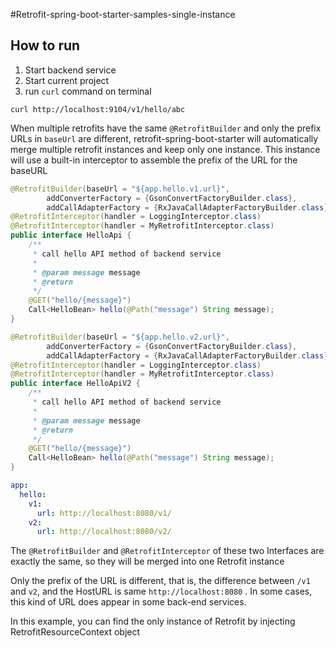 #Retrofit-spring-boot-starter-samples-single-instance

## How to run
1. Start backend service
2. Start current project
3. run `curl` command on terminal

``` shell
curl http://localhost:9104/v1/hello/abc 
```



When multiple retrofits have the same `@RetrofitBuilder` and only the prefix URLs in `baseUrl` are different, retrofit-spring-boot-starter will automatically merge multiple retrofit instances and keep only one instance. This instance will use a built-in interceptor to assemble the prefix of the URL for the baseURL

```java
@RetrofitBuilder(baseUrl = "${app.hello.v1.url}",
        addConverterFactory = {GsonConvertFactoryBuilder.class},
        addCallAdapterFactory = {RxJavaCallAdapterFactoryBuilder.class})
@RetrofitInterceptor(handler = LoggingInterceptor.class)
@RetrofitInterceptor(handler = MyRetrofitInterceptor.class)
public interface HelloApi {
    /**
     * call hello API method of backend service
     *
     * @param message message
     * @return
     */
    @GET("hello/{message}")
    Call<HelloBean> hello(@Path("message") String message);
}
```

```java
@RetrofitBuilder(baseUrl = "${app.hello.v2.url}",
        addConverterFactory = {GsonConvertFactoryBuilder.class},
        addCallAdapterFactory = {RxJavaCallAdapterFactoryBuilder.class})
@RetrofitInterceptor(handler = LoggingInterceptor.class)
@RetrofitInterceptor(handler = MyRetrofitInterceptor.class)
public interface HelloApiV2 {
    /**
     * call hello API method of backend service
     *
     * @param message message
     * @return
     */
    @GET("hello/{message}")
    Call<HelloBean> hello(@Path("message") String message);
}
```

```yaml
app:
  hello:
    v1:
      url: http://localhost:8080/v1/
    v2:
      url: http://localhost:8080/v2/
```

The `@RetrofitBuilder` and `@RetrofitInterceptor` of these two Interfaces are exactly the same, so they will be merged into one Retrofit instance

Only the prefix of the URL is different, that is, the difference between `/v1` and `v2`, and the HostURL is same `http://localhost:8080` . In some cases, this kind of URL does appear in some back-end services.

In this example, you can find the only instance of Retrofit by injecting RetrofitResourceContext object

